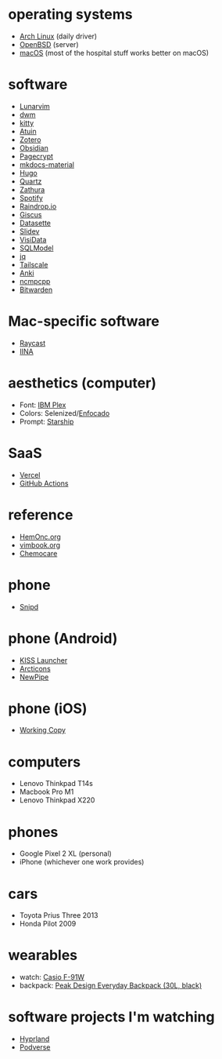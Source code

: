 # operating systems

- [Arch Linux](https://wiki.archlinux.org/title/Arch_Linux) (daily driver)
- [OpenBSD](https://www.openbsd.org/) (server)
- [macOS](https://www.apple.com/macos/) (most of the hospital stuff works better on macOS)


# software

- [Lunarvim](https://www.lunarvim.org/)
- [dwm](https://dwm.suckless.org/)
- [kitty](https://sw.kovidgoyal.net/kitty/)
- [Atuin](https://github.com/ellie/atuin)
- [Zotero](https://www.zotero.org/)
- [Obsidian](https://obsidian.md/)
- [Pagecrypt](https://github.com/Greenheart/pagecrypt)
- [mkdocs-material](https://squidfunk.github.io/mkdocs-material/)
- [Hugo](https://gohugo.io/)
- [Quartz](https://github.com/jackyzha0/quartz)
- [Zathura](https://pwmt.org/projects/zathura/)
- [Spotify](https://open.spotify.com/)
- [Raindrop.io](https://raindrop.io/)
- [Giscus](https://github.com/giscus/giscus)
- [Datasette](https://datasette.io/)
- [Slidev](https://github.com/slidevjs/slidev)
- [VisiData](https://github.com/saulpw/visidata)
- [SQLModel](https://github.com/tiangolo/sqlmodel)
- [jq](https://github.com/stedolan/jq)
- [Tailscale](https://tailscale.com/)
- [Anki](https://apps.ankiweb.net/)
- [ncmpcpp](https://github.com/ncmpcpp/ncmpcpp)
- [Bitwarden](https://bitwarden.com/)


# Mac-specific software

- [Raycast](https://www.raycast.com/)
- [IINA](https://iina.io/)


# aesthetics (computer)

- Font: [IBM Plex](https://www.ibm.com/plex/)
- Colors: Selenized/[Enfocado](https://github.com/wuelnerdotexe/vim-enfocado)
- Prompt: [Starship](https://starship.rs/)


# SaaS

- [Vercel](https://vercel.com/)
- [GitHub Actions](https://github.com/features/actions)


# reference

- [HemOnc.org](https://hemonc.org/wiki/Main_Page)
- [vimbook.org](https://www.vimbook.org/)
- [Chemocare](https://chemocare.com/)


# phone

- [Snipd](https://www.snipd.com/)


# phone (Android)

- [KISS Launcher](https://kisslauncher.com/)
- [Arcticons](https://github.com/Donnnno/Arcticons)
- [NewPipe](https://newpipe.net/)


# phone (iOS)

- [Working Copy]()


# computers

- Lenovo Thinkpad T14s
- Macbook Pro M1
- Lenovo Thinkpad X220


# phones

- Google Pixel 2 XL (personal)
- iPhone (whichever one work provides)


# cars

- Toyota Prius Three 2013
- Honda Pilot 2009


# wearables

- watch: [Casio F-91W](https://www.casio.com/us/watches/casio/product.F-91W-1/)
- backpack: [Peak Design Everyday Backpack (30L, black)](https://www.peakdesign.com/collections/all-bags/products/everyday-backpack)


# software projects I'm watching

- [Hyprland](https://github.com/hyprwm/Hyprland)
- [Podverse](https://podverse.fm/)
